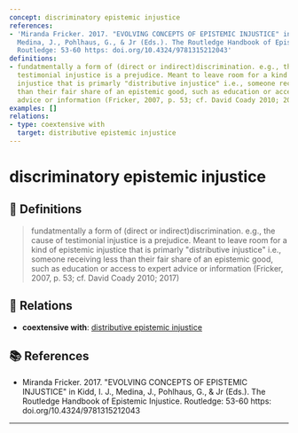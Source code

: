 ```yaml
---
concept: discriminatory epistemic injustice
references:
- 'Miranda Fricker. 2017. "EVOLVING CONCEPTS OF EPISTEMIC INJUSTICE" in Kidd, I. J.,
  Medina, J., Pohlhaus, G., & Jr (Eds.). The Routledge Handbook of Epistemic Injustice.
  Routledge: 53-60 https: doi.org/10.4324/9781315212043'
definitions:
- fundatmentally a form of (direct or indirect)discrimination. e.g., the cause of
  testimonial injustice is a prejudice. Meant to leave room for a kind of epistemic
  injustice that is primarly "distributive injustice" i.e., someone receiving less
  than their fair share of an epistemic good, such as education or access to expert
  advice or information (Fricker, 2007, p. 53; cf. David Coady 2010; 2017)
examples: []
relations:
- type: coextensive with
  target: distributive epistemic injustice
---
```


# discriminatory epistemic injustice

## 📖 Definitions

> fundatmentally a form of (direct or indirect)discrimination. e.g., the cause of testimonial injustice is a prejudice. Meant to leave room for a kind of epistemic injustice that is primarly "distributive injustice" i.e., someone receiving less than their fair share of an epistemic good, such as education or access to expert advice or information (Fricker, 2007, p. 53; cf. David Coady 2010; 2017)

## 🔗 Relations

- **coextensive with**: [distributive epistemic injustice](./distributive-epistemic-injustice.md)

## 📚 References

- Miranda Fricker. 2017. "EVOLVING CONCEPTS OF EPISTEMIC INJUSTICE" in Kidd, I. J., Medina, J., Pohlhaus, G., & Jr (Eds.). The Routledge Handbook of Epistemic Injustice. Routledge: 53-60 https: doi.org/10.4324/9781315212043

---

<script src="https://giscus.app/client.js"
                data-repo="natesheehan/conceptcartography"
                data-repo-id="R_kgDOPB5QiQ"
                data-category="General"
                data-category-id="DIC_kwDOPB5Qic4CsAxd"
                data-mapping="pathname"
                data-strict="0"
                data-reactions-enabled="1"
                data-emit-metadata="0"
                data-input-position="bottom"
                data-theme="catppuccin_mocha"
                data-lang="en"
                crossorigin="anonymous"
                async>
        </script>
        